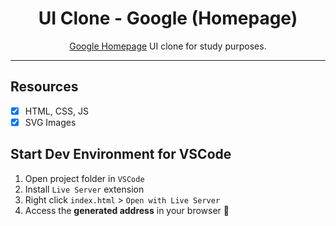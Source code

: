 <h1 align="center">
UI Clone - Google (Homepage)
</h1>

<p align="center"><a href="https://google.com">Google Homepage</a> UI clone for study purposes.</p>

<hr>

## Resources

- [x] HTML, CSS, JS
- [x] SVG Images

## Start Dev Environment for VSCode

1. Open project folder in `VSCode`
2. Install `Live Server` extension
3. Right click `index.html` > `Open with Live Server`
4. Access the **generated address** in your browser 🚀
